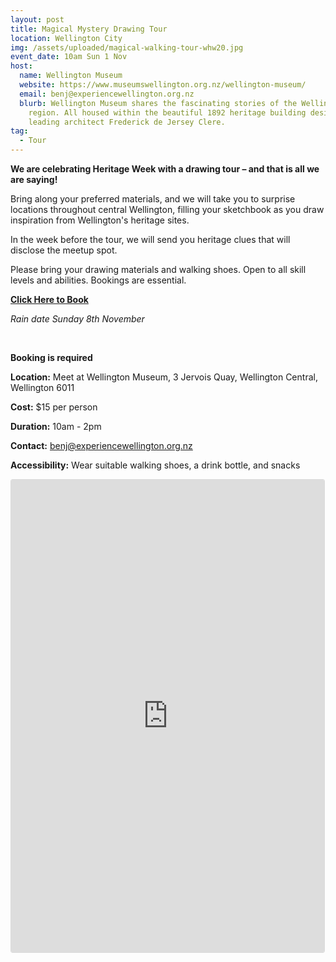 ```yaml
---
layout: post
title: Magical Mystery Drawing Tour
location: Wellington City
img: /assets/uploaded/magical-walking-tour-whw20.jpg
event_date: 10am Sun 1 Nov
host:
  name: Wellington Museum
  website: https://www.museumswellington.org.nz/wellington-museum/
  email: benj@experiencewellington.org.nz
  blurb: Wellington Museum shares the fascinating stories of the Wellington
    region. All housed within the beautiful 1892 heritage building designed by
    leading architect Frederick de Jersey Clere.
tag:
  - Tour
---
```

**We are celebrating Heritage Week with a drawing tour – and that is all we are saying!**

Bring along your preferred materials, and we will take you to surprise locations throughout central Wellington, filling your sketchbook as you draw inspiration from Wellington's heritage sites.

In the week before the tour, we will send you heritage clues that will disclose the meetup spot.

Please bring your drawing materials and walking shoes. Open to all skill levels and abilities. Bookings are essential.

**[Click Here to Book](https://www.museumswellington.org.nz/magical-mystery-drawing-tour/)**

*Rain date Sunday 8th November*

<br>

**Booking is required**

**Location:** Meet at Wellington Museum, 3 Jervois Quay, Wellington Central, Wellington 6011

**Cost:** $15 per person

**Duration:** 10am - 2pm

**Contact:** benj@experiencewellington.org.nz

**Accessibility:** Wear suitable walking shoes, a drink bottle, and snacks

<iframe class="instagram-media instagram-media-rendered" id="instagram-embed-0" src="https://www.instagram.com/p/CDxLLuGlned/embed/captioned/?cr=1&amp;v=12&amp;wp=1080&amp;rd=https%3A%2F%2Fwellingtonheritageweek.co.nz&amp;rp=%2Fevent%2Fwainuiomata-historical-community-exhibition%2F#%7B%22ci%22%3A0%2C%22os%22%3A310.95499999355525%2C%22ls%22%3A164.63500005193055%2C%22le%22%3A184.0500000398606%7D" allowtransparency="true" allowfullscreen="true" frameborder="0" height="756" data-instgrm-payload-id="instagram-media-payload-0" scrolling="no" style="background: white;max-width: 540px;width: calc(100% - 3px);border-radius: 3px;border: 1px solid rgb(219, 219, 219);box-shadow: none;display: block;margin: 0px 0px 12px;min-width: 290px;padding: 0px;"></iframe>